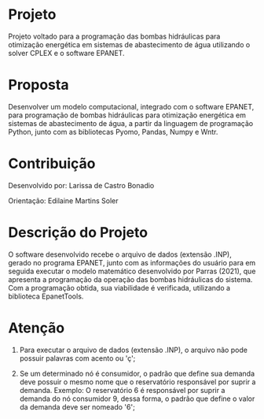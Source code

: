 # Projeto
Projeto voltado para a programação das bombas hidráulicas para otimização energética em sistemas de abastecimento de água utilizando o solver CPLEX e o software EPANET.

# Proposta
Desenvolver um modelo computacional, integrado com o software EPANET, para programação de bombas hidráulicas para otimização energética em sistemas de abastecimento de água, a partir da linguagem de programação Python, junto com as bibliotecas Pyomo, Pandas, Numpy e Wntr.

# Contribuição
Desenvolvido por: Larissa de Castro Bonadio

Orientação: Edilaine Martins Soler

# Descrição do Projeto
O software desenvolvido recebe o arquivo de dados (extensão .INP), gerado no programa EPANET, junto com as informações do usuário para em seguida executar o modelo matemático desenvolvido por Parras (2021), que apresenta a programação da operação das bombas hidráulicas do sistema. Com a programação obtida, sua viabilidade é verificada, utilizando a biblioteca EpanetTools.

# Atenção
1. Para executar o arquivo de dados (extensão .INP), o arquivo não pode possuir palavras com acento ou 'ç';

2. Se um determinado nó é consumidor, o padrão que define sua demanda deve possuir o mesmo nome que o reservatório responsável por suprir a demanda.
    Exemplo: O reservatório 6 é responsável por suprir a demanda do nó consumidor 9, dessa forma, o padrão que define o valor da demanda deve ser nomeado '6';